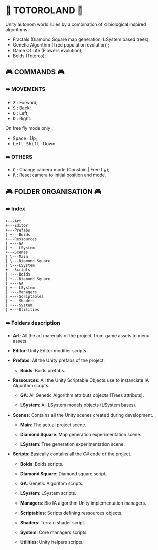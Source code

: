 # 🐻 TOTOROLAND 🐻
Unity autonom world rules by a combination of 4 biological inspired algorithms :
- Fractals (Diamond Square map generation, LSystem based trees);
- Genetic Algorithm (Tree population evolution);
- Game Of Life (Flowers evolution);
- Boids (Totoros);

## 🎮 COMMANDS 🎮

### ➡️ MOVEMENTS
- <kbd>Z</kbd> : Forward;
- <kbd>S</kbd> : Back;
- <kbd>Q</kbd> : Left;
- <kbd>D</kbd> : Right.  

On free fly mode only :
- <kbd>Space</kbd> : Up;
- <kbd>Left Shift</kbd> : Down.  

### ➡️ OTHERS
- <kbd>C</kbd> : Change camera mode (Constain | Free fly);
- <kbd>R</kbd> : Reset camera to initial position and mode;

## 🎮 FOLDER ORGANISATION 🎮

### ➡️ Index

```
+---Art
+---Editor
+---Prefabs
| +---Boids
+---Ressources
| +---GA
| +---LSystem
+---Scenes
| \---Main
| \---Diamond Square
| \---LSystem
+---Scripts
| +---Boids
| +---Diamond Square
| +---GA
| +---LSystem
| +---Managers
| +---Scriptables
| +---Shaders
| +---System
| +---Utilities
```

### ➡️ Folders description

- **Art**: All the art materials of the project, from game assets to menu assets.

- **Editor**: Unity Editor modifier scripts.

- **Prefabs**: All the Unity prefabs of the project.

    - **Boids**: Boids prefabs.

- **Ressources**: All the Unity Scriptable Objects use to instanciate IA Algorithm scripts.

    - **GA**: All Genetic Algorithm attributs objects (Trees attributs).

    - **LSystem**: All LSystem models objects (LSystem bases).

- **Scenes**: Contains all the Unity scenes created during development.

    - **Main**: The actual project scene.

    - **Diamond Square**: Map generation experimentation scene.

    - **LSystem**: Tree generation experimentation scene.

- **Scripts**: Basically contains all the C# code of the project.

    - **Boids**: Boids scripts.

    - **Diamond Square**: Diamond square script.

    - **GA**: Genetic Algorithm scripts.

    - **LSystem**: LSystem scripts.

    - **Managers**: Bio IA algorithm Unity implementation managers.

    - **Scriptables**: Scripts defining ressources objects.

    - **Shaders**: Terrain shader script.

    - **System**: Core managers scripts.

    - **Utilities**: Unity helpers scripts.